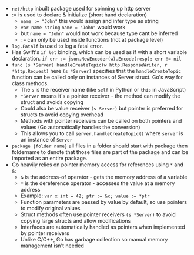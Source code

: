 - `net/http` inbuilt package used for spinning up http server
- := is used to declare & initialize (short hand declaration)
    - `name := "John"` this would assign and infer type as string
    - `var name string` `name = "John"` would work
    - but `name = "John"` would not work because type cant be inferred
    - `:=` can only be used inside functions (not at package level)
- `log.Fatalf` is used to log a fatal error.
- Has Swift's `if let` binding, which can be used as if with a short variable declaration. `if err := json.NewEncoder(w).Encode(resp); err != nil`
- `func (s *Server) handleCreateTopic(w http.ResponseWriter, r *http.Request)` here `(s *Server)` specifies that the `handleCreateTopic` function can be called only on instances of Server struct. Go's way for class methods.
    - The `s` is the receiver name (like `self` in Python or `this` in JavaScript)
    - `*Server` means it's a pointer receiver - the method can modify the struct and avoids copying
    - Could also be value receiver `(s Server)` but pointer is preferred for structs to avoid copying overhead
    - Methods with pointer receivers can be called on both pointers and values (Go automatically handles the conversion)
    - This allows you to call `server.handleCreateTopic()` where `server` is an instance of `Server`
- `package {folder name}` all files in a folder should start with package then foldername to denote that those files are part of the package and can be imported as an entire package.
- Go heavily relies on pointer memory access for references using `*` and `&`:
    - `&` is the address-of operator - gets the memory address of a variable
    - `*` is the dereference operator - accesses the value at a memory address
    - Example: `var x int = 42; ptr := &x; value := *ptr` 
    - Function parameters are passed by value by default, so use pointers to modify original values
    - Struct methods often use pointer receivers `(s *Server)` to avoid copying large structs and allow modifications
    - Interfaces are automatically handled as pointers when implemented by pointer receivers
    - Unlike C/C++, Go has garbage collection so manual memory management isn't needed

